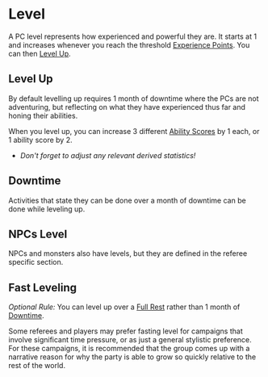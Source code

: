 # Level

A PC level represents how experienced and powerful they are. It starts at 1 and increases whenever you reach the threshold [Experience Points](Experience%20Points.md). You can then [Level Up](Level.md#Level%20Up).
## Level Up
By default levelling up requires 1 month of downtime where the PCs are not adventuring, but reflecting on what they have experienced thus far and honing their abilities.

When you level up, you can increase 3 different [Ability Scores](../Chosen%20Statistics/Ability%20Scores.md) by 1 each, or 1 ability score by 2.
- *Don't forget to adjust any relevant derived statistics!*
## Downtime
Activities that state they can be done over a month of downtime can be done while leveling up. 
## NPCs Level
NPCs and monsters also have levels, but they are defined in the referee specific section.

## Fast Leveling
*Optional Rule:*
You can level up over a [Full Rest](../../Game%20Procedures/Resting.md#Full%20Rest) rather than 1 month of [Downtime](Level.md#Downtime).

Some referees and players may prefer fasting level for campaigns that involve significant time pressure, or as just a general stylistic preference. For these campaigns, it is recommended that the group comes up with a narrative reason for why the party is able to grow so quickly relative to the rest of the world.